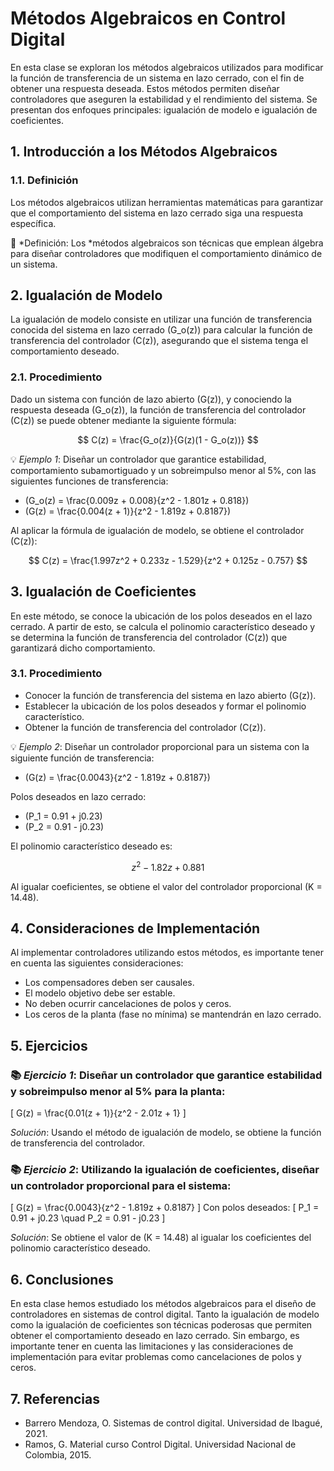 # Métodos Algebraicos en Control Digital

En esta clase se exploran los métodos algebraicos utilizados para modificar la función de transferencia de un sistema en lazo cerrado, con el fin de obtener una respuesta deseada. Estos métodos permiten diseñar controladores que aseguren la estabilidad y el rendimiento del sistema. Se presentan dos enfoques principales: igualación de modelo e igualación de coeficientes.

## 1. Introducción a los Métodos Algebraicos

### 1.1. Definición
Los métodos algebraicos utilizan herramientas matemáticas para garantizar que el comportamiento del sistema en lazo cerrado siga una respuesta específica.

🔑 *Definición: Los *métodos algebraicos son técnicas que emplean álgebra para diseñar controladores que modifiquen el comportamiento dinámico de un sistema.

## 2. Igualación de Modelo

La igualación de modelo consiste en utilizar una función de transferencia conocida del sistema en lazo cerrado \(G_o(z)\) para calcular la función de transferencia del controlador \(C(z)\), asegurando que el sistema tenga el comportamiento deseado.

### 2.1. Procedimiento
Dado un sistema con función de lazo abierto \(G(z)\), y conociendo la respuesta deseada \(G_o(z)\), la función de transferencia del controlador \(C(z)\) se puede obtener mediante la siguiente fórmula:

$$
C(z) = \frac{G_o(z)}{G(z)(1 - G_o(z))}
$$

💡 *Ejemplo 1*:
Diseñar un controlador que garantice estabilidad, comportamiento subamortiguado y un sobreimpulso menor al 5%, con las siguientes funciones de transferencia:

- \(G_o(z) = \frac{0.009z + 0.008}{z^2 - 1.801z + 0.818}\)
- \(G(z) = \frac{0.004(z + 1)}{z^2 - 1.819z + 0.8187}\)

Al aplicar la fórmula de igualación de modelo, se obtiene el controlador \(C(z)\):

$$
C(z) = \frac{1.997z^2 + 0.233z - 1.529}{z^2 + 0.125z - 0.757}
$$

## 3. Igualación de Coeficientes

En este método, se conoce la ubicación de los polos deseados en el lazo cerrado. A partir de esto, se calcula el polinomio característico deseado y se determina la función de transferencia del controlador \(C(z)\) que garantizará dicho comportamiento.

### 3.1. Procedimiento
- Conocer la función de transferencia del sistema en lazo abierto \(G(z)\).
- Establecer la ubicación de los polos deseados y formar el polinomio característico.
- Obtener la función de transferencia del controlador \(C(z)\).

💡 *Ejemplo 2*:
Diseñar un controlador proporcional para un sistema con la siguiente función de transferencia:

- \(G(z) = \frac{0.0043}{z^2 - 1.819z + 0.8187}\)

Polos deseados en lazo cerrado:
- \(P_1 = 0.91 + j0.23\)
- \(P_2 = 0.91 - j0.23\)

El polinomio característico deseado es:

$$
z^2 - 1.82z + 0.881
$$

Al igualar coeficientes, se obtiene el valor del controlador proporcional \(K = 14.48\).

## 4. Consideraciones de Implementación

Al implementar controladores utilizando estos métodos, es importante tener en cuenta las siguientes consideraciones:
- Los compensadores deben ser causales.
- El modelo objetivo debe ser estable.
- No deben ocurrir cancelaciones de polos y ceros.
- Los ceros de la planta (fase no mínima) se mantendrán en lazo cerrado.

## 5. Ejercicios

### 📚 *Ejercicio 1*: Diseñar un controlador que garantice estabilidad y sobreimpulso menor al 5% para la planta:
\[ G(z) = \frac{0.01(z + 1)}{z^2 - 2.01z + 1} \]

*Solución*:
Usando el método de igualación de modelo, se obtiene la función de transferencia del controlador.

### 📚 *Ejercicio 2*: Utilizando la igualación de coeficientes, diseñar un controlador proporcional para el sistema:
\[ G(z) = \frac{0.0043}{z^2 - 1.819z + 0.8187} \]
Con polos deseados:
\[ P_1 = 0.91 + j0.23 \quad P_2 = 0.91 - j0.23 \]

*Solución*:
Se obtiene el valor de \(K = 14.48\) al igualar los coeficientes del polinomio característico deseado.

## 6. Conclusiones

En esta clase hemos estudiado los métodos algebraicos para el diseño de controladores en sistemas de control digital. Tanto la igualación de modelo como la igualación de coeficientes son técnicas poderosas que permiten obtener el comportamiento deseado en lazo cerrado. Sin embargo, es importante tener en cuenta las limitaciones y las consideraciones de implementación para evitar problemas como cancelaciones de polos y ceros.

## 7. Referencias

- Barrero Mendoza, O. Sistemas de control digital. Universidad de Ibagué, 2021.
- Ramos, G. Material curso Control Digital. Universidad Nacional de Colombia, 2015.